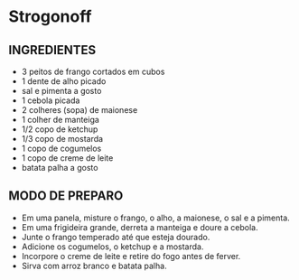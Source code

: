 # Strogonoff
## INGREDIENTES
* 3 peitos de frango cortados em cubos 
* 1 dente de alho picado
* sal e pimenta a gosto
* 1 cebola picada
* 2 colheres (sopa) de maionese
* 1 colher de manteiga
* 1/2 copo de ketchup
* 1/3 copo de mostarda
* 1 copo de cogumelos
* 1 copo de creme de leite
* batata palha a gosto
## MODO DE PREPARO
* Em uma panela, misture o frango, o alho, a maionese, o sal e a pimenta.
* Em uma frigideira grande, derreta a manteiga e doure a cebola.
* Junte o frango temperado até que esteja dourado.
* Adicione os cogumelos, o ketchup e a mostarda.
* Incorpore o creme de leite e retire do fogo antes de ferver.
* Sirva com arroz branco e batata palha.
